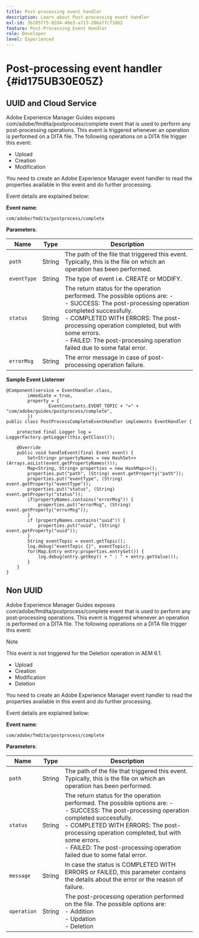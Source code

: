 ```yaml
---
title: Post-processing event handler
description: Learn about Post-processing event handler
exl-id: 3b105ff5-02d4-40e3-a713-206a7fcf18b2
feature: Post-Processing Event Handler
role: Developer
level: Experienced
---
```

# Post-processing event handler {#id175UB30E05Z}

## UUID and Cloud Service

Adobe Experience Manager Guides exposes com/adobe/fmdita/postprocess/complete event that is used to perform any post-processing operations. This event is triggered whenever an operation is performed on a DITA file. The following operations on a DITA file trigger this event:

- Upload
- Creation
- Modification


You need to create an Adobe Experience Manager event handler to read the properties available in this event and do further processing.

Event details are explained below:

**Event name**:

```
com/adobe/fmdita/postprocess/complete 
```

**Parameters**:

|Name|Type|Description|
|----|----|-----------|
|`path`|String|The path of the file that triggered this event. Typically, this is the file on which an operation has been performed.|
|`eventType`|String|The type of event i.e. CREATE or MODIFY.|
|`status`|String|The return status for the operation performed. The possible options are: - <br>- SUCCESS: The post-processing operation completed successfully. <br>- COMPLETED WITH ERRORS: The post-processing operation completed, but with some errors. <br>- FAILED: The post-processing operation failed due to some fatal error.|
|`errorMsg`|String|The error message in case of post-processing operation failure.|

**Sample Event Listerner**


```
@Component(service = EventHandler.class,
        immediate = true,
        property = {
                EventConstants.EVENT_TOPIC + "=" + "com/adobe/guides/postprocess/complete",
        })
public class PostProcessCompleteEventHandler implements EventHandler {

    protected final Logger log = LoggerFactory.getLogger(this.getClass());

    @Override
    public void handleEvent(final Event event) {
        Set<String> propertyNames = new HashSet<>(Arrays.asList(event.getPropertyNames()));
        Map<String, String> properties = new HashMap<>();
        properties.put("path", (String) event.getProperty("path"));
        properties.put("eventType", (String) event.getProperty("eventType"));
        properties.put("status", (String) event.getProperty("status"));
        if(propertyNames.contains("errorMsg")) {
            properties.put("errorMsg", (String) event.getProperty("errorMsg"));
        }
        if (propertyNames.contains("uuid")) {
            properties.put("uuid", (String) event.getProperty("uuid"));
        }
        String eventTopic = event.getTopic();
        log.debug("eventTopic {}", eventTopic);
        for(Map.Entry entry:properties.entrySet()) {
            log.debug(entry.getKey() + " : " + entry.getValue());
        }
    }
}
```

## Non UUID 


Adobe Experience Manager Guides exposes com/adobe/fmdita/postprocess/complete event that is used to perform any post-processing operations. This event is triggered whenever an operation is performed on a DITA file. The following operations on a DITA file trigger this event:

>[!NOTE]
>
> This event is not triggered for the Deletion operation in AEM 6.1.

- Upload
- Creation
- Modification
- Deletion

You need to create an Adobe Experience Manager event handler to read the properties available in this event and do further processing.

Event details are explained below:

**Event name**:

```
com/adobe/fmdita/postprocess/complete 
```

**Parameters**:

|Name|Type|Description|
|----|----|-----------|
|`path`|String|The path of the file that triggered this event. Typically, this is the file on which an operation has been performed.|
|`status`|String|The return status for the operation performed. The possible options are: - <br>- SUCCESS: The post-processing operation completed successfully. <br>- COMPLETED WITH ERRORS: The post-processing operation completed, but with some errors. <br>- FAILED: The post-processing operation failed due to some fatal error.|
|`message`|String|In case the status is COMPLETED WITH ERRORS or FAILED, this parameter contains the details about the error or the reason of failure.|
|`operation`|String|The post-processing operation performed on the file. The possible options are:<br>- Addition <br>- Updation <br>- Deletion|
